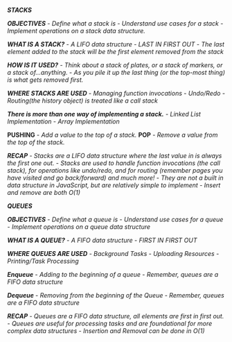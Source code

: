 ***STACKS***

***OBJECTIVES***
    - *Define what a stack is*
    - *Understand use cases for a stack*
    - *Implement operations on a stack data structure.*

***WHAT IS A STACK?***
    - *A LIFO data structure*
    - *LAST IN FIRST OUT*
    - *The last element added to the stack will be the first element removed from the stack*

***HOW IS IT USED?***
    - *Think about a stack of plates, or a stack of markers, or a stack of...anything.*
    - *As you pile it up the last thing (or the top-most thing) is what gets removed first.*

***WHERE STACKS ARE USED***
    - *Managing function invocations*
    - *Undo/Redo*
    - *Routing(the history object) is treated like a call stack*

***There is more than one way of implementing a stack.***
    - *Linked List Implementation*
    - *Array Implementation*

**PUSHING**
    - *Add a value to the top of a stack.*
**POP**
    - *Remove a value from the top of the stack.*


***RECAP***
    - *Stacks are a LIFO data structure where the last value in is always the first one out.*
    - *Stacks are used to handle function invocations (the call stack), for operations like undo/redo, and for routing (remember pages you have visited and go back/forward) and much more!*
    - *They are not a built in data structure in JavaScript, but are relatively simple to implement*
    - *Insert and remove are both O(1)*

***QUEUES***

***OBJECTIVES***
    - *Define what a queue is*
    - *Understand use cases for a queue*
    - *Implement operations on a queue data structure*

***WHAT IS A QUEUE?***
    - *A FIFO data structure*
    - *FIRST IN FIRST OUT*

***WHERE QUEUES ARE USED***
    - *Background Tasks*
    - *Uploading Resources*
    - *Printing/Task Processing*

***Enqueue***
    - *Adding to the beginning of a queue*
    - *Remember, queues are a FIFO data structure*

***Dequeue***
    - *Removing from the beginning of the Queue*
    - *Remember, queues are a FIFO data structure*

***RECAP***
    - *Queues are a FIFO data structure, all elements are first in first out.*
    - *Queues are useful for processing tasks and are foundational for more complex data structures*
    - *Insertion and Removal can be done in O(1)*